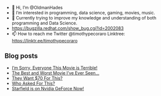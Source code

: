 - 👋 Hi, I’m @OldmanHades
- 👀 I’m interested in programming, data science, gaming, movies, music.
- 🌱 Currently trying to improve my knowledge and understanding of both programming and Data Science.
- https://bugzilla.redhat.com/show_bug.cgi?id=2002083
- 📫 How to reach me Twitter @timothypecoraro
Linktree: https://linktr.ee/timothypecoraro

## Blog posts
<!-- BLOG-POST-LIST:START -->
- [I’m Sorry, Everyone This Movie is Terrible!](https://medium.com/@timothypecoraro/im-sorry-everyone-this-movie-is-terrible-354dbfbab402?source=rss-5097f5c9b801------2)
- [The Best and Worst Movie I’ve Ever Seen…](https://medium.com/@timothypecoraro/the-best-and-worst-movie-ive-ever-seen-f385def776b2?source=rss-5097f5c9b801------2)
- [They Want $70 For This?](https://medium.com/@timothypecoraro/they-want-70-for-this-fa40788a6e1d?source=rss-5097f5c9b801------2)
- [Who Asked For This?](https://medium.com/@timothypecoraro/who-asked-for-this-4608b83a0d46?source=rss-5097f5c9b801------2)
- [Starfield is on Nvidia GeForce Now!](https://medium.com/@timothypecoraro/starfield-is-on-nvidia-geforce-now-9ea0a4aaeaf3?source=rss-5097f5c9b801------2)
<!-- BLOG-POST-LIST:END -->
